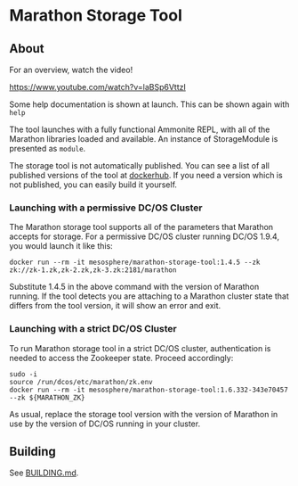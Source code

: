 # Marathon Storage Tool

## About

For an overview, watch the video!

https://www.youtube.com/watch?v=laBSp6VttzI

Some help documentation is shown at launch. This can be shown again with `help`

The tool launches with a fully functional Ammonite REPL, with all of the Marathon libraries loaded and available. An instance of StorageModule is presented as `module`.

The storage tool is not automatically published. You can see a list of all published versions of the tool at [dockerhub](https://hub.docker.com/r/mesosphere/marathon-storage-tool/tags/). If you need a version which is not published, you can easily build it yourself.

### Launching with a permissive DC/OS Cluster

The Marathon storage tool supports all of the parameters that Marathon accepts for storage. For a permissive DC/OS cluster running DC/OS 1.9.4, you would launch it like this:

```
docker run --rm -it mesosphere/marathon-storage-tool:1.4.5 --zk zk://zk-1.zk,zk-2.zk,zk-3.zk:2181/marathon
```

Substitute 1.4.5 in the above command with the version of Marathon running. If the tool detects you are attaching to a Marathon cluster state that differs from the tool version, it will show an error and exit.

### Launching with a strict DC/OS Cluster

To run Marathon storage tool in a strict DC/OS cluster, authentication is needed to access the Zookeeper state. Proceed accordingly:

```
sudo -i
source /run/dcos/etc/marathon/zk.env
docker run --rm -it mesosphere/marathon-storage-tool:1.6.332-343e70457 --zk ${MARATHON_ZK}
```

As usual, replace the storage tool version with the version of Marathon in use by the version of DC/OS running in your cluster.

## Building

See [BUILDING.md](BUILDING.md).
